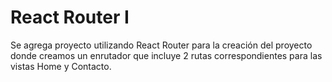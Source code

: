 # React Router I

Se agrega proyecto utilizando React Router para la creación del proyecto donde creamos un enrutador que incluye 2 rutas correspondientes para las vistas Home y Contacto.